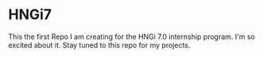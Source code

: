 # HNGi7


This the first Repo I am creating for the HNGi 7.0 internship program. 
I'm so excited about it. Stay tuned to this repo for my projects.
